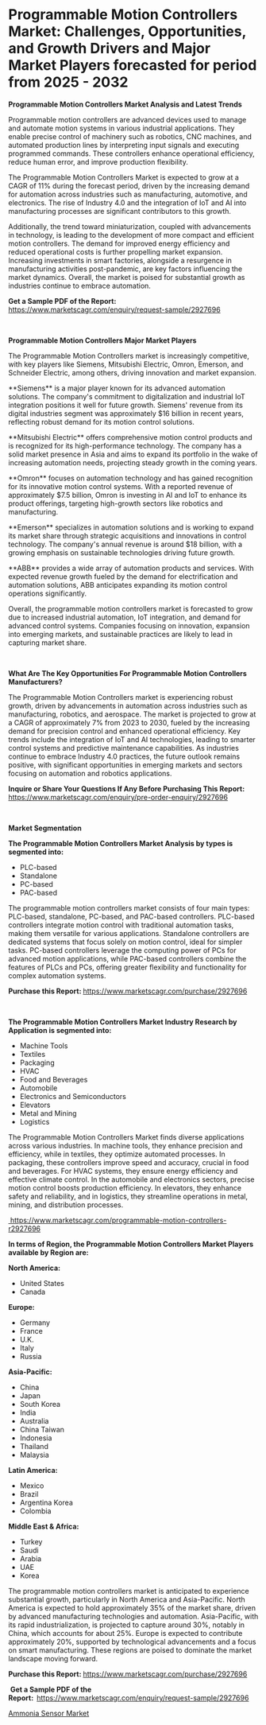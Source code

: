<p><h1>Programmable Motion Controllers Market: Challenges, Opportunities, and Growth Drivers and Major Market Players forecasted for period from 2025 - 2032</h1></p><p><strong>Programmable Motion Controllers Market Analysis and Latest Trends</strong></p>
<p><p>Programmable motion controllers are advanced devices used to manage and automate motion systems in various industrial applications. They enable precise control of machinery such as robotics, CNC machines, and automated production lines by interpreting input signals and executing programmed commands. These controllers enhance operational efficiency, reduce human error, and improve production flexibility.</p><p>The Programmable Motion Controllers Market is expected to grow at a CAGR of 11% during the forecast period, driven by the increasing demand for automation across industries such as manufacturing, automotive, and electronics. The rise of Industry 4.0 and the integration of IoT and AI into manufacturing processes are significant contributors to this growth. </p><p>Additionally, the trend toward miniaturization, coupled with advancements in technology, is leading to the development of more compact and efficient motion controllers. The demand for improved energy efficiency and reduced operational costs is further propelling market expansion. Increasing investments in smart factories, alongside a resurgence in manufacturing activities post-pandemic, are key factors influencing the market dynamics. Overall, the market is poised for substantial growth as industries continue to embrace automation.</p></p>
<p><strong>Get a Sample PDF of the Report:&nbsp;</strong> <a href="https://www.marketscagr.com/enquiry/request-sample/2927696?utm_campaign=2565&utm_medium=2&utm_source=Github&utm_content=ia&utm_term=12032025&utm_id=programmable-motion-controllers">https://www.marketscagr.com/enquiry/request-sample/2927696</a></p>
<p>&nbsp;</p>
<p><strong>Programmable Motion Controllers Major Market Players</strong></p>
<p><p>The Programmable Motion Controllers market is increasingly competitive, with key players like Siemens, Mitsubishi Electric, Omron, Emerson, and Schneider Electric, among others, driving innovation and market expansion.</p><p>**Siemens** is a major player known for its advanced automation solutions. The company's commitment to digitalization and industrial IoT integration positions it well for future growth. Siemens' revenue from its digital industries segment was approximately $16 billion in recent years, reflecting robust demand for its motion control solutions.</p><p>**Mitsubishi Electric** offers comprehensive motion control products and is recognized for its high-performance technology. The company has a solid market presence in Asia and aims to expand its portfolio in the wake of increasing automation needs, projecting steady growth in the coming years.</p><p>**Omron** focuses on automation technology and has gained recognition for its innovative motion control systems. With a reported revenue of approximately $7.5 billion, Omron is investing in AI and IoT to enhance its product offerings, targeting high-growth sectors like robotics and manufacturing.</p><p>**Emerson** specializes in automation solutions and is working to expand its market share through strategic acquisitions and innovations in control technology. The company's annual revenue is around $18 billion, with a growing emphasis on sustainable technologies driving future growth.</p><p>**ABB** provides a wide array of automation products and services. With expected revenue growth fueled by the demand for electrification and automation solutions, ABB anticipates expanding its motion control operations significantly.</p><p>Overall, the programmable motion controllers market is forecasted to grow due to increased industrial automation, IoT integration, and demand for advanced control systems. Companies focusing on innovation, expansion into emerging markets, and sustainable practices are likely to lead in capturing market share.</p></p>
<p>&nbsp;</p>
<p><strong>What Are The Key Opportunities For Programmable Motion Controllers Manufacturers?</strong></p>
<p><p>The Programmable Motion Controllers market is experiencing robust growth, driven by advancements in automation across industries such as manufacturing, robotics, and aerospace. The market is projected to grow at a CAGR of approximately 7% from 2023 to 2030, fueled by the increasing demand for precision control and enhanced operational efficiency. Key trends include the integration of IoT and AI technologies, leading to smarter control systems and predictive maintenance capabilities. As industries continue to embrace Industry 4.0 practices, the future outlook remains positive, with significant opportunities in emerging markets and sectors focusing on automation and robotics applications.</p></p>
<p><strong>Inquire or Share Your Questions If Any Before Purchasing This Report:</strong> <a href="https://www.marketscagr.com/enquiry/pre-order-enquiry/2927696?utm_campaign=2565&utm_medium=2&utm_source=Github&utm_content=ia&utm_term=12032025&utm_id=programmable-motion-controllers">https://www.marketscagr.com/enquiry/pre-order-enquiry/2927696</a></p>
<p>&nbsp;</p>
<p><strong>Market Segmentation</strong></p>
<p><strong>The Programmable Motion Controllers Market Analysis by types is segmented into:</strong></p>
<p><ul><li>PLC-based</li><li>Standalone</li><li>PC-based</li><li>PAC-based</li></ul></p>
<p><p>The programmable motion controllers market consists of four main types: PLC-based, standalone, PC-based, and PAC-based controllers. PLC-based controllers integrate motion control with traditional automation tasks, making them versatile for various applications. Standalone controllers are dedicated systems that focus solely on motion control, ideal for simpler tasks. PC-based controllers leverage the computing power of PCs for advanced motion applications, while PAC-based controllers combine the features of PLCs and PCs, offering greater flexibility and functionality for complex automation systems.</p></p>
<p><strong>Purchase this Report:&nbsp;</strong><a href="https://www.marketscagr.com/purchase/2927696?utm_campaign=2565&utm_medium=2&utm_source=Github&utm_content=ia&utm_term=12032025&utm_id=programmable-motion-controllers">https://www.marketscagr.com/purchase/2927696</a></p>
<p>&nbsp;</p>
<p><strong>The Programmable Motion Controllers Market Industry Research by Application is segmented into:</strong></p>
<p><ul><li>Machine Tools</li><li>Textiles</li><li>Packaging</li><li>HVAC</li><li>Food and Beverages</li><li>Automobile</li><li>Electronics and Semiconductors</li><li>Elevators</li><li>Metal and Mining</li><li>Logistics</li></ul></p>
<p><p>The Programmable Motion Controllers Market finds diverse applications across various industries. In machine tools, they enhance precision and efficiency, while in textiles, they optimize automated processes. In packaging, these controllers improve speed and accuracy, crucial in food and beverages. For HVAC systems, they ensure energy efficiency and effective climate control. In the automobile and electronics sectors, precise motion control boosts production efficiency. In elevators, they enhance safety and reliability, and in logistics, they streamline operations in metal, mining, and distribution processes.</p></p>
<p><a href="https://www.marketscagr.com/programmable-motion-controllers-r2927696?utm_campaign=2565&utm_medium=2&utm_source=Github&utm_content=ia&utm_term=12032025&utm_id=programmable-motion-controllers">&nbsp;https://www.marketscagr.com/programmable-motion-controllers-r2927696</a></p>
<p><strong>In terms of Region, the Programmable Motion Controllers Market Players available by Region are:</strong></p>
<p>
    <p> <strong> North America: </strong>
        <ul>
            <li>United States</li>
            <li>Canada</li>
        </ul>
        </p> 
    <p> <strong> Europe: </strong>
        <ul>
            <li>Germany</li>
            <li>France</li>
            <li>U.K.</li>
            <li>Italy</li>
            <li>Russia</li>
        </ul>
        </p> 
    <p> <strong> Asia-Pacific: </strong>
        <ul>
            <li>China</li>
            <li>Japan</li>
            <li>South Korea</li>
            <li>India</li>
            <li>Australia</li>
            <li>China Taiwan</li>
            <li>Indonesia</li>
            <li>Thailand</li>
            <li>Malaysia</li>
        </ul>
        </p> 
    <p> <strong> Latin America: </strong>
        <ul>
            <li>Mexico</li>
            <li>Brazil</li>
            <li>Argentina Korea</li>
            <li>Colombia</li>
        </ul>
        </p> 
    <p> <strong> Middle East & Africa: </strong>
        <ul>
            <li>Turkey</li>
            <li>Saudi</li>
            <li>Arabia</li>
            <li>UAE</li>
            <li>Korea</li>
        </ul>
    </p>
    </p>
<p><p>The programmable motion controllers market is anticipated to experience substantial growth, particularly in North America and Asia-Pacific. North America is expected to hold approximately 35% of the market share, driven by advanced manufacturing technologies and automation. Asia-Pacific, with its rapid industrialization, is projected to capture around 30%, notably in China, which accounts for about 25%. Europe is expected to contribute approximately 20%, supported by technological advancements and a focus on smart manufacturing. These regions are poised to dominate the market landscape moving forward.</p></p>
<p><strong>Purchase this Report: </strong><a href="https://www.marketscagr.com/purchase/2927696?utm_campaign=2565&utm_medium=2&utm_source=Github&utm_content=ia&utm_term=12032025&utm_id=programmable-motion-controllers">https://www.marketscagr.com/purchase/2927696</a></p>
<p>&nbsp;<strong>Get a Sample PDF of the Report:&nbsp;&nbsp;</strong><a href="https://www.marketscagr.com/enquiry/request-sample/2927696?utm_campaign=2565&utm_medium=2&utm_source=Github&utm_content=ia&utm_term=12032025&utm_id=programmable-motion-controllers">https://www.marketscagr.com/enquiry/request-sample/2927696</a></p>
<p><strong></strong></p>
<p><p><a href="https://github.com/shirleenfraker87/Market-Research-Report-List-1/blob/main/ammonia-sensor-market.md?utm_campaign=2565&utm_medium=2&utm_source=Github&utm_content=ia&utm_term=12032025&utm_id=programmable-motion-controllers">Ammonia Sensor Market</a></p></p>